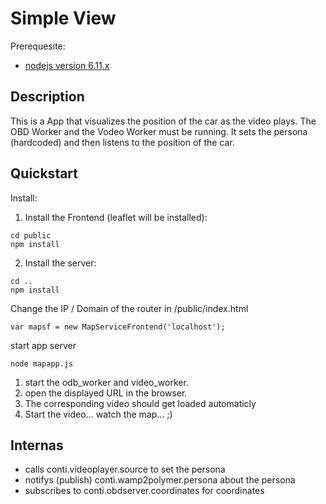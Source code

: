 # Simple View

Prerequesite:

- [nodejs version 6.11.x](https://nodejs.org/en/download/)

## Description
This is a App that visualizes the position of the car as the video plays.
The OBD Worker and the Vodeo Worker must be running.
It sets the persona (hardcoded) and then listens to the position of the car.

## Quickstart

Install:

1. Install the Frontend (leaflet will be installed):
```
cd public
npm install
```
2. Install the server:
```
cd ..
npm install
```

Change the IP / Domain of the router in /public/index.html

```
var mapsf = new MapServiceFrontend('localhost');
```

start app server
```
node mapapp.js
```

1. start the odb_worker and video_worker.
2. open the displayed URL in the browser.
3. The corresponding video should get loaded automaticly
4. Start the video... watch the map... ;)


## Internas

- calls conti.videoplayer.source to set the persona
- notifys (publish) conti.wamp2polymer.persona about the persona
- subscribes to conti.obdserver.coordinates for coordinates
